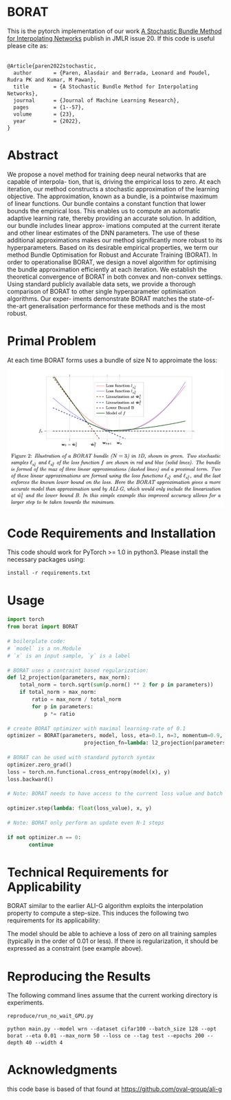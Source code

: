 # BORAT
This is the pytorch implementation of our work [A Stochastic Bundle Method for Interpolating Networks](https://arxiv.org/pdf/2201.12678.pdf) publish in JMLR issue 20. If this code is useful please cite as:

```

@Article{paren2022stochastic,
  author       = {Paren, Alasdair and Berrada, Leonard and Poudel, Rudra PK and Kumar, M Pawan},
  title        = {A Stochastic Bundle Method for Interpolating Networks},
  journal      = {Journal of Machine Learning Research},
  pages        = {1--57},
  volume       = {23},
  year         = {2022},
}

```



# Abstract

We propose a novel method for training deep neural networks that are capable of interpola-
tion, that is, driving the empirical loss to zero. At each iteration, our method constructs a
stochastic approximation of the learning objective. The approximation, known as a bundle,
is a pointwise maximum of linear functions. Our bundle contains a constant function that
lower bounds the empirical loss. This enables us to compute an automatic adaptive learning
rate, thereby providing an accurate solution. In addition, our bundle includes linear approx-
imations computed at the current iterate and other linear estimates of the DNN parameters.
The use of these additional approximations makes our method significantly more robust
to its hyperparameters. Based on its desirable empirical properties, we term our method
Bundle Optimisation for Robust and Accurate Training (BORAT). In order to operationalise
BORAT, we design a novel algorithm for optimising the bundle approximation efficiently
at each iteration. We establish the theoretical convergence of BORAT in both convex and
non-convex settings. Using standard publicly available data sets, we provide a thorough
comparison of BORAT to other single hyperparameter optimisation algorithms. Our exper-
iments demonstrate BORAT matches the state-of-the-art generalisation performance for
these methods and is the most robust.

# Primal Problem

At each time BORAT forms uses a bundle of size N to approimate the loss:

![borat_primal_problem](borat_prox_prob.png)


# Code Requirements and Installation

This code should work for PyTorch >= 1.0 in python3. Please install the necessary packages using:

```
install -r requirements.txt

```

# Usage

```python
import torch
from borat import BORAT

# boilerplate code:
# `model` is a nn.Module
# `x` is an input sample, `y` is a label

# BORAT uses a contraint based regularization:
def l2_projection(parameters, max_norm):
    total_norm = torch.sqrt(sum(p.norm() ** 2 for p in parameters))
    if total_norm > max_norm:
        ratio = max_norm / total_norm
        for p in parameters:
            p *= ratio

# create BORAT optimizer with maximal learning-rate of 0.1
optimizer = BORAT(parameters, model, loss, eta=0.1, n=3, momentum=0.9,
                         projection_fn=lambda: l2_projection(parameters, args.max_norm))

# BORAT can be used with standard pytorch syntax
optimizer.zero_grad()
loss = torch.nn.functional.cross_entropy(model(x), y)
loss.backward()

# Note: BORAT needs to have access to the current loss value and batch of data

optimizer.step(lambda: float(loss_value), x, y)

# Note: BORAT only perform an update even N-1 steps

if not optimizer.n == 0:
       continue
```

# Technical Requirements for Applicability

BORAT similar to the earlier ALI-G algorithm exploits the interpolation property to compute a step-size. This induces the following two requirements for its applicability:

The model should be able to achieve a loss of zero on all training samples (typically in the order of 0.01 or less).
If there is regularization, it should be expressed as a constraint (see example above).

# Reproducing the Results

The following command lines assume that the current working directory is experiments.

```
reproduce/run_no_wait_GPU.py
```

```
python main.py --model wrn --dataset cifar100 --batch_size 128 --opt borat --eta 0.01 --max_norm 50 --loss ce --tag test --epochs 200 --depth 40 --width 4
```

# Acknowledgments

this code base is based of that found at https://github.com/oval-group/ali-g


